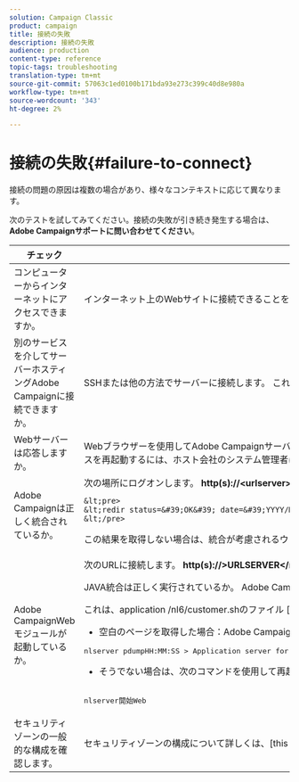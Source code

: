 ```yaml
---
solution: Campaign Classic
product: campaign
title: 接続の失敗
description: 接続の失敗
audience: production
content-type: reference
topic-tags: troubleshooting
translation-type: tm+mt
source-git-commit: 57063c1ed0100b171bda93e273c399c40d8e980a
workflow-type: tm+mt
source-wordcount: '343'
ht-degree: 2%

---
```



# 接続の失敗{#failure-to-connect}

接続の問題の原因は複数の場合があり、様々なコンテキストに応じて異なります。

次のテストを試してみてください。接続の失敗が引き続き発生する場合は、 **Adobe Campaignサポートに問い合わせてください**。



<table> 
 <thead> 
  <tr> 
   <th>チェック<br /> </th> 
   <th>解決策<br /> </th> 
  </tr> 
 </thead> 
 <tbody> 
  <tr> 
   <td>コンピューターからインターネットにアクセスできますか。</td> 
   <td>インターネット上のWebサイトに接続できることを確認します（例）。 接続できない場合は、コンピューターに問題があります。 システム管理者に問い合わせてください。</td>
  </tr>
  <tr> 
   <td>別のサービスを介してサーバーホスティングAdobe Campaignに接続できますか。</td> 
   <td>SSHまたは他の方法でサーバーに接続します。 これが不可能な場合は、ホスト会社に問題があります。 システム管理者に問い合わせてください。</td>
  </tr>
  <tr> 
   <td>Webサーバーは応答しますか。</td> 
   <td>Webブラウザーを使用してAdobe CampaignサーバーのアクセスURLに接続します。 <b>http(s):// &lt;urlserver&gt;</b>. 応答しない場合、Webサーバーはマシン上で停止します。 サービスを再起動するには、ホスト会社のシステム管理者に問い合わせてください。</td>
  </tr>
  <tr> 
   <td>Adobe Campaignは正しく統合されているか。</td> 
   <td>次の場所にログオンします。 <b>http(s)://&lt;urlserver&gt;/r/test</b> URL。 サーバーは、次の種類のメッセージを返す必要があります。

    &lt;pre>
    &lt;redir status=&#39;OK&#39; date=&#39;YYYY/MM/DD HH:MM:SS&#39; build=&#39;XXXX&#39; host=&#39;&lt;hostname>&#39; localHost=&#39;&lt;server>&#39;/>
    &lt;/pre>
この結果を取得しない場合は、統合が考慮されるウェブサーバ設定をチェックインします。</td>
</tr>
  <tr> 
   <td>Adobe CampaignWebモジュールが起動しているか。</td> 
   <td>次のURLに接続します。 <b>http(s)://&gt;URLSERVER&lt;/nl/jsp/logon.jsp</b>* Tomcat Javaエラーが発生した場合：

JAVA統合は正しく実行されているか。 Adobe CampaignにはSUN JDKが必要です。

これは、application /nl6/customer.shのファイル [パスに統合されています]。

* 空白のページを取得した場合：Adobe CampaignWebモジュールは起動しているか。 以下を入手する必要があります。

<pre>
nlserver pdumpHH:MM:SS &gt; Application server for the server forAdobe Campaign Classic(7.X YY.R build XXX@SHA1) of DD/MM/YYYY[...]web@default (27515) - 55.2 Mb[...]
</pre>
* そうでない場合は、次のコマンドを使用して再起動します。

<pre>        
nlserver開始Web
</pre>
</td>
</tr>
  <tr>
  	<td>セキュリティゾーンの一般的な構成を確認します。</td>
  	<td>セキュリティゾーンの構成について詳しくは、[this section](../../installation/using/configuring-campaign-server.md#defining-security-zones)を参照してください。</td>
  </tr>
 </tbody> 
</table>
